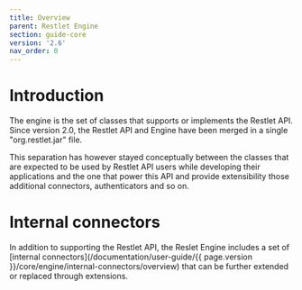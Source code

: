 ```yaml
---
title: Overview
parent: Restlet Engine
section: guide-core
version: '2.6'
nav_order: 0
---
```

# Introduction

The engine is the set of classes that supports or implements the Restlet
API. Since version 2.0, the Restlet API and Engine have been merged in a
single "org.restlet.jar" file.

This separation has however stayed conceptually between the classes that
are expected to be used by Restlet API users while developing their
applications and the one that power this API and provide extensibility
those additional connectors, authenticators and so on.

# Internal connectors

In addition to supporting the Restlet API, the Reslet Engine includes a set
of [internal connectors](/documentation/user-guide/{{ page.version }}/core/engine/internal-connectors/overview) that can be further extended or replaced through
extensions.
